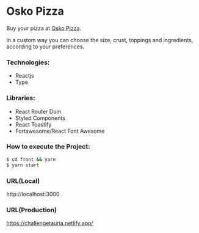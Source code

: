 # Osko Pizza

Buy your pizza at [Osko Pizza](https://challengetauria.netlify.app/).

In a custom way you can choose the size, crust, toppings and ingredients, according to your preferences.

### Technologies:

- Reactjs
- Type

### Libraries:

- React Router Dom
- Styled Components
- React Toastify
- Fortawesome/React Font Awesome

### How to execute the Project:

```sh
$ cd front && yarn
$ yarn start
```

### URL(Local)

http://localhost:3000

### URL(Production)

https://challengetauria.netlify.app/
